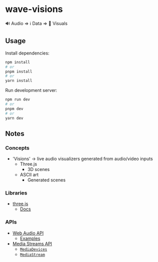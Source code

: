 # wave-visions

🔊 Audio => ℹ️ Data => 🌌 Visuals

## Usage

Install dependencies:

```bash
npm install
# or
pnpm install
# or
yarn install
```

Run development server:

```bash
npm run dev
# or
pnpm dev
# or
yarn dev
```

## Notes

### Concepts

- 'Visions' -> live audio visualizers generated from audio/video inputs
  - Three.js
    - 3D scenes
  - ASCII art
    - Generated scenes

### Libraries

- [three.js](https://github.com/mrdoob/three.js/)
  - [Docs](https://threejs.org/docs/)

### APIs

- [Web Audio API](https://developer.mozilla.org/en-US/docs/Web/API/Web_Audio_API)
  - [Examples](https://github.com/mdn/webaudio-examples)
- [Media Streams API](https://developer.mozilla.org/en-US/docs/Web/API/Media_Capture_and_Streams_API)
  - [`MediaDevices`](https://developer.mozilla.org/en-US/docs/Web/API/MediaDevices)
  - [`MediaStream`](https://developer.mozilla.org/en-US/docs/Web/API/MediaStream)
